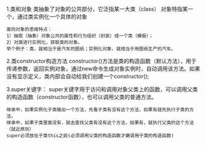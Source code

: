 1.类和对象
    类抽象了对象的公共部分，它泛指某一大类（class）
    对象特指某一个，通过类实例化一个具体的对象

    面向对象的思维特点：
    1）抽取（抽象）对象公共的属性和行为组织（封装）成一个类（模板）；
    2）对类进行实例化，获取类的对象。
    举个例子：类，就相当于是汽车的图纸；实例化对象，就相当于用图纸生产的汽车。

2.类constructor构造方法
    constructor()方法是类的构造函数（默认方法），用于传递参数，返回实例对象，通过new命令生成对象实例时，自动调用该方法。如果没有显示定义，类内部会自动给我们创建一个constructor();

3.super关键字：
    super关键字用于访问和调用对象父类上的函数，可以调用父类的构造函数（constructor函数），也可以调用父类的普通方法。
    
    继承中，如果实例化子类输出一个方法，先看子类有没有这个方法，如果有就先执行子类的方法。
    继承中，如果子类里面没有，就去查找父类有没有这个方法，如果有，就执行父类的这个方法（就近原则）
    super必须放在子类this之前(必须调用父类的构造函数才嫩调用子类的构造函数)